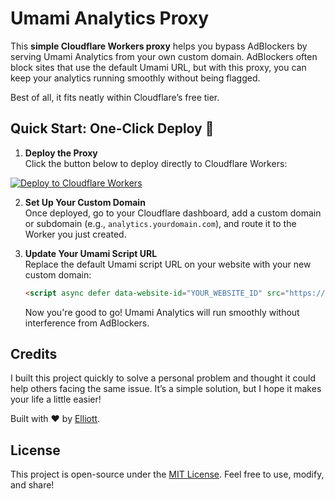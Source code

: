 

# Umami Analytics Proxy

This **simple Cloudflare Workers proxy** helps you bypass AdBlockers by serving Umami Analytics from your own custom domain. AdBlockers often block sites that use the default Umami URL, but with this proxy, you can keep your analytics running smoothly without being flagged.

Best of all, it fits neatly within Cloudflare’s free tier.


## Quick Start: One-Click Deploy 🚀

1. **Deploy the Proxy**  
   Click the button below to deploy directly to Cloudflare Workers:

[![Deploy to Cloudflare Workers](https://deploy.workers.cloudflare.com/button)](https://deploy.workers.cloudflare.com/?url=https://github.com/elliott-diy/Umami-Proxy)

2. **Set Up Your Custom Domain**  
   Once deployed, go to your Cloudflare dashboard, add a custom domain or subdomain (e.g., `analytics.yourdomain.com`), and route it to the Worker you just created.

3. **Update Your Umami Script URL**  
   Replace the default Umami script URL on your website with your new custom domain:

   ```html
   <script async defer data-website-id="YOUR_WEBSITE_ID" src="https://analytics.yourdomain.com/script.js"></script>
   ```

   Now you're good to go! Umami Analytics will run smoothly without interference from AdBlockers.


## Credits
I built this project quickly to solve a personal problem and thought it could help others facing the same issue. It’s a simple solution, but I hope it makes your life a little easier!

Built with ❤️ by [Elliott](https://elliott.diy). 

## License

This project is open-source under the [MIT License](LICENSE). Feel free to use, modify, and share!
